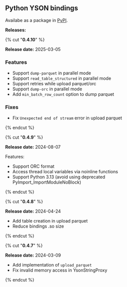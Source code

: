 ## Python YSON bindings


Availabe as a package in [PyPI](https://pypi.org/project/ytsaurus-yson/).




**Releases:**

{% cut "**0.4.10**" %}

**Release date:** 2025-03-05


### Features
   *  Support `dump-parquet` in parallel mode
   *  Support `read_table_structured` in parallel mode
   *  Support retries while upload parquet/orc
   *  Support `dump-orc` in parallel mode
   *  Add `min_batch_row_count` option to dump parquet
  
### Fixes
 * Fix `Unexpected end of stream` error in upload parquet


{% endcut %}


{% cut "**0.4.9**" %}

**Release date:** 2024-08-07


Features:
  - Support ORC format
  - Access thread local variables via noinline functions
  - Support Python 3.13 (avoid using deprecated PyImport_ImportModuleNoBlock)

{% endcut %}


{% cut "**0.4.8**" %}

**Release date:** 2024-04-24


  * Add table creation in upload parquet
  * Reduce bindings .so size


{% endcut %}


{% cut "**0.4.7**" %}

**Release date:** 2024-03-09


- Add implementation of `upload_parquet`
- Fix invalid memory access in YsonStringProxy

{% endcut %}

